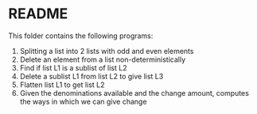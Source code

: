 # README

This folder contains the following programs:
1. Splitting a list into 2 lists with odd and even elements
2. Delete an element from a list non-deterministically
3. Find if list L1 is a sublist of list L2
4. Delete a sublist L1 from list L2 to give list L3
5. Flatten list L1 to get list L2
6. Given the denominations available and the change amount, computes the ways in which we can give change
